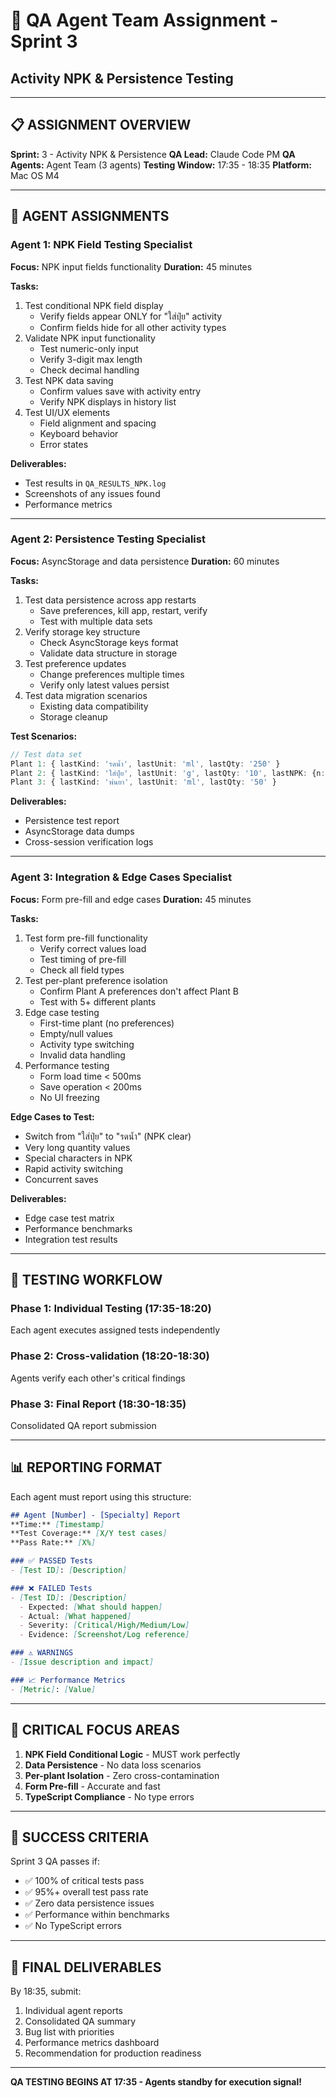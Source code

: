 # 🧪 QA Agent Team Assignment - Sprint 3
## Activity NPK & Persistence Testing

---

## 📋 ASSIGNMENT OVERVIEW
**Sprint:** 3 - Activity NPK & Persistence
**QA Lead:** Claude Code PM
**QA Agents:** Agent Team (3 agents)
**Testing Window:** 17:35 - 18:35
**Platform:** Mac OS M4

---

## 👥 AGENT ASSIGNMENTS

### Agent 1: NPK Field Testing Specialist
**Focus:** NPK input fields functionality
**Duration:** 45 minutes

**Tasks:**
1. Test conditional NPK field display
   - Verify fields appear ONLY for "ใส่ปุ๋ย" activity
   - Confirm fields hide for all other activity types
2. Validate NPK input functionality
   - Test numeric-only input
   - Verify 3-digit max length
   - Check decimal handling
3. Test NPK data saving
   - Confirm values save with activity entry
   - Verify NPK displays in history list
4. Test UI/UX elements
   - Field alignment and spacing
   - Keyboard behavior
   - Error states

**Deliverables:**
- Test results in `QA_RESULTS_NPK.log`
- Screenshots of any issues found
- Performance metrics

---

### Agent 2: Persistence Testing Specialist
**Focus:** AsyncStorage and data persistence
**Duration:** 60 minutes

**Tasks:**
1. Test data persistence across app restarts
   - Save preferences, kill app, restart, verify
   - Test with multiple data sets
2. Verify storage key structure
   - Check AsyncStorage keys format
   - Validate data structure in storage
3. Test preference updates
   - Change preferences multiple times
   - Verify only latest values persist
4. Test data migration scenarios
   - Existing data compatibility
   - Storage cleanup

**Test Scenarios:**
```typescript
// Test data set
Plant 1: { lastKind: 'รดน้ำ', lastUnit: 'ml', lastQty: '250' }
Plant 2: { lastKind: 'ใส่ปุ๋ย', lastUnit: 'g', lastQty: '10', lastNPK: {n:'15', p:'15', k:'15'} }
Plant 3: { lastKind: 'พ่นยา', lastUnit: 'ml', lastQty: '50' }
```

**Deliverables:**
- Persistence test report
- AsyncStorage data dumps
- Cross-session verification logs

---

### Agent 3: Integration & Edge Cases Specialist
**Focus:** Form pre-fill and edge cases
**Duration:** 45 minutes

**Tasks:**
1. Test form pre-fill functionality
   - Verify correct values load
   - Test timing of pre-fill
   - Check all field types
2. Test per-plant preference isolation
   - Confirm Plant A preferences don't affect Plant B
   - Test with 5+ different plants
3. Edge case testing
   - First-time plant (no preferences)
   - Empty/null values
   - Activity type switching
   - Invalid data handling
4. Performance testing
   - Form load time < 500ms
   - Save operation < 200ms
   - No UI freezing

**Edge Cases to Test:**
- Switch from "ใส่ปุ๋ย" to "รดน้ำ" (NPK clear)
- Very long quantity values
- Special characters in NPK
- Rapid activity switching
- Concurrent saves

**Deliverables:**
- Edge case test matrix
- Performance benchmarks
- Integration test results

---

## 🔄 TESTING WORKFLOW

### Phase 1: Individual Testing (17:35-18:20)
Each agent executes assigned tests independently

### Phase 2: Cross-validation (18:20-18:30)
Agents verify each other's critical findings

### Phase 3: Final Report (18:30-18:35)
Consolidated QA report submission

---

## 📊 REPORTING FORMAT

Each agent must report using this structure:

```markdown
## Agent [Number] - [Specialty] Report
**Time:** [Timestamp]
**Test Coverage:** [X/Y test cases]
**Pass Rate:** [X%]

### ✅ PASSED Tests
- [Test ID]: [Description]

### ❌ FAILED Tests
- [Test ID]: [Description]
  - Expected: [What should happen]
  - Actual: [What happened]
  - Severity: [Critical/High/Medium/Low]
  - Evidence: [Screenshot/Log reference]

### ⚠️ WARNINGS
- [Issue description and impact]

### 📈 Performance Metrics
- [Metric]: [Value]
```

---

## 🚨 CRITICAL FOCUS AREAS

1. **NPK Field Conditional Logic** - MUST work perfectly
2. **Data Persistence** - No data loss scenarios
3. **Per-plant Isolation** - Zero cross-contamination
4. **Form Pre-fill** - Accurate and fast
5. **TypeScript Compliance** - No type errors

---

## 🎯 SUCCESS CRITERIA

Sprint 3 QA passes if:
- ✅ 100% of critical tests pass
- ✅ 95%+ overall test pass rate
- ✅ Zero data persistence issues
- ✅ Performance within benchmarks
- ✅ No TypeScript errors

---

## 📝 FINAL DELIVERABLES

By 18:35, submit:
1. Individual agent reports
2. Consolidated QA summary
3. Bug list with priorities
4. Performance metrics dashboard
5. Recommendation for production readiness

---

**QA TESTING BEGINS AT 17:35 - Agents standby for execution signal!**